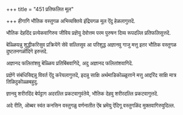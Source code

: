 +++
title = "451 प्रतिफलित मूल"

+++
हीगागि भौतिक वस्तुगळ अभिव्यक्तिये इंद्रियगळ मूल ऎंदु हेळलागुत्तदॆ.

भौतिक देहदिंद प्रत्येकवागिरुव जीविय प्रज्ञॆयु देवोत्तम परम पुरुषन दिव्य रूपदल्लि प्रतिफलिसुत्तदॆ.

बॆळ्ळियन्नु शुद्धीकरिसुव प्रक्रियॆगॆ सेवॆ सल्लिसुव आ परिशुद्ध अज्ञानवु गाजु मत्तु इतर भौतिक वस्तुगळ दुष्टतनगळॊंदिगॆ इरुत्तदॆ.

अज्ञानद फलितांशवु बॆळ्ळिय प्रतिबिंबवागिदॆ, अदु अज्ञानद फलितांशवागिदॆ.

प्रज्ञॆगॆ संबंधिसिद्दन्नु विवर्त ऎंदु करॆयलागुत्तदॆ, इदन्नु साक्षि अर्थमाडिकॊळ्ळुत्तानॆ मत्तु आद्दरिंद साक्षि मात्र तिळिदुकॊळ्ळबहुदु.

ज्ञानवु शरीरदिंद बेर्पट्टाग अदरल्लि प्रकटवागुवंतॆये, भौतिक देहवु शरीरदल्लि प्रकटवागुत्तदॆ.

अदे रीति, ऒब्बर स्वंत कनसिन वस्तुगळु वर्णनातीत ऎंब भ्रमॆयु ऎंदिगू वस्तुगळिंद मुक्तवागिरुवुदिल्ल.

